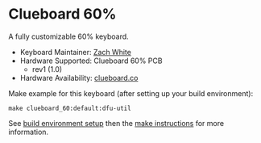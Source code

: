 # Clueboard 60%

A fully customizable 60% keyboard.

* Keyboard Maintainer: [Zach White](https://github.com/skullydazed)
* Hardware Supported: Clueboard 60% PCB
  * rev1 (1.0)
* Hardware Availability: [clueboard.co](https://clueboard.co/)

Make example for this keyboard (after setting up your build environment):

    make clueboard_60:default:dfu-util

See [build environment setup](https://docs.qmk.fm/build_environment_setup.html) then the [make instructions](https://docs.qmk.fm/make_instructions.html) for more information.
